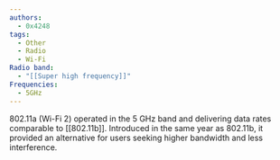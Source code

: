 ```yaml
---
authors:
  - 0x4248
tags:
  - Other
  - Radio
  - Wi-Fi
Radio band:
  - "[[Super high frequency]]"
Frequencies:
  - 5GHz
---
```

802.11a (Wi-Fi 2) operated in the 5 GHz band and delivering data rates comparable to [[802.11b]]. Introduced in the same year as 802.11b, it provided an alternative for users seeking higher bandwidth and less interference.